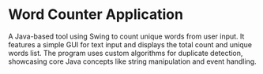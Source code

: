 # Word Counter Application  
A Java-based tool using Swing to count unique words from user input. It features a simple GUI for text input and displays the total count and unique words list. The program uses custom algorithms for duplicate detection, showcasing core Java concepts like string manipulation and event handling.
